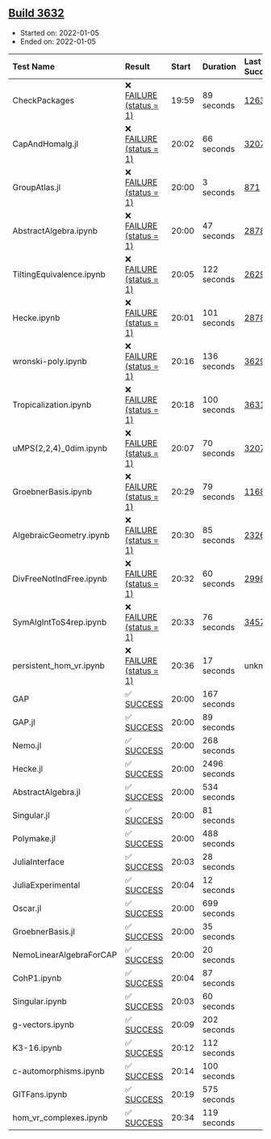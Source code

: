 ## [Build 3632](https://oscarci.mathematik.uni-kl.de/job/oscar-stable/3632/)

* Started on: 2022-01-05
* Ended on: 2022-01-05

| Test Name    | Result | Start | Duration | Last Success | First Failure |
|:-------------|:-------|:------|:---------|:-------------|:--------------|
| CheckPackages | ❌ [FAILURE (status = 1)](https://oscarci.mathematik.uni-kl.de/job/oscar-stable/3632/artifact/logs/build-3632/CheckPackages.log) | 19:59 | 89 seconds | [1263](https://oscarci.mathematik.uni-kl.de/job/oscar-stable/1263/) | [1264](https://oscarci.mathematik.uni-kl.de/job/oscar-stable/1264/) |
| CapAndHomalg.jl | ❌ [FAILURE (status = 1)](https://oscarci.mathematik.uni-kl.de/job/oscar-stable/3632/artifact/logs/build-3632/CapAndHomalg.jl.log) | 20:02 | 66 seconds | [3207](https://oscarci.mathematik.uni-kl.de/job/oscar-stable/3207/) | [3208](https://oscarci.mathematik.uni-kl.de/job/oscar-stable/3208/) |
| GroupAtlas.jl | ❌ [FAILURE (status = 1)](https://oscarci.mathematik.uni-kl.de/job/oscar-stable/3632/artifact/logs/build-3632/GroupAtlas.jl.log) | 20:00 | 3 seconds | [871](https://oscarci.mathematik.uni-kl.de/job/oscar-stable/871/) | [872](https://oscarci.mathematik.uni-kl.de/job/oscar-stable/872/) |
| AbstractAlgebra.ipynb | ❌ [FAILURE (status = 1)](https://oscarci.mathematik.uni-kl.de/job/oscar-stable/3632/artifact/logs/build-3632/AbstractAlgebra.ipynb.log) | 20:00 | 47 seconds | [2878](https://oscarci.mathematik.uni-kl.de/job/oscar-stable/2878/) | [2879](https://oscarci.mathematik.uni-kl.de/job/oscar-stable/2879/) |
| TiltingEquivalence.ipynb | ❌ [FAILURE (status = 1)](https://oscarci.mathematik.uni-kl.de/job/oscar-stable/3632/artifact/logs/build-3632/TiltingEquivalence.ipynb.log) | 20:05 | 122 seconds | [2629](https://oscarci.mathematik.uni-kl.de/job/oscar-stable/2629/) | [2630](https://oscarci.mathematik.uni-kl.de/job/oscar-stable/2630/) |
| Hecke.ipynb | ❌ [FAILURE (status = 1)](https://oscarci.mathematik.uni-kl.de/job/oscar-stable/3632/artifact/logs/build-3632/Hecke.ipynb.log) | 20:01 | 101 seconds | [2878](https://oscarci.mathematik.uni-kl.de/job/oscar-stable/2878/) | [2879](https://oscarci.mathematik.uni-kl.de/job/oscar-stable/2879/) |
| wronski-poly.ipynb | ❌ [FAILURE (status = 1)](https://oscarci.mathematik.uni-kl.de/job/oscar-stable/3632/artifact/logs/build-3632/wronski-poly.ipynb.log) | 20:16 | 136 seconds | [3629](https://oscarci.mathematik.uni-kl.de/job/oscar-stable/3629/) | [3630](https://oscarci.mathematik.uni-kl.de/job/oscar-stable/3630/) |
| Tropicalization.ipynb | ❌ [FAILURE (status = 1)](https://oscarci.mathematik.uni-kl.de/job/oscar-stable/3632/artifact/logs/build-3632/Tropicalization.ipynb.log) | 20:18 | 100 seconds | [3631](https://oscarci.mathematik.uni-kl.de/job/oscar-stable/3631/) | [3632](https://oscarci.mathematik.uni-kl.de/job/oscar-stable/3632/) |
| uMPS(2,2,4)_0dim.ipynb | ❌ [FAILURE (status = 1)](https://oscarci.mathematik.uni-kl.de/job/oscar-stable/3632/artifact/logs/build-3632/uMPS-2-2-4-_0dim.ipynb.log) | 20:07 | 70 seconds | [3207](https://oscarci.mathematik.uni-kl.de/job/oscar-stable/3207/) | [3208](https://oscarci.mathematik.uni-kl.de/job/oscar-stable/3208/) |
| GroebnerBasis.ipynb | ❌ [FAILURE (status = 1)](https://oscarci.mathematik.uni-kl.de/job/oscar-stable/3632/artifact/logs/build-3632/GroebnerBasis.ipynb.log) | 20:29 | 79 seconds | [1168](https://oscarci.mathematik.uni-kl.de/job/oscar-stable/1168/) | [1169](https://oscarci.mathematik.uni-kl.de/job/oscar-stable/1169/) |
| AlgebraicGeometry.ipynb | ❌ [FAILURE (status = 1)](https://oscarci.mathematik.uni-kl.de/job/oscar-stable/3632/artifact/logs/build-3632/AlgebraicGeometry.ipynb.log) | 20:30 | 85 seconds | [2326](https://oscarci.mathematik.uni-kl.de/job/oscar-stable/2326/) | [2327](https://oscarci.mathematik.uni-kl.de/job/oscar-stable/2327/) |
| DivFreeNotIndFree.ipynb | ❌ [FAILURE (status = 1)](https://oscarci.mathematik.uni-kl.de/job/oscar-stable/3632/artifact/logs/build-3632/DivFreeNotIndFree.ipynb.log) | 20:32 | 60 seconds | [2998](https://oscarci.mathematik.uni-kl.de/job/oscar-stable/2998/) | [2999](https://oscarci.mathematik.uni-kl.de/job/oscar-stable/2999/) |
| SymAlgIntToS4rep.ipynb | ❌ [FAILURE (status = 1)](https://oscarci.mathematik.uni-kl.de/job/oscar-stable/3632/artifact/logs/build-3632/SymAlgIntToS4rep.ipynb.log) | 20:33 | 76 seconds | [3457](https://oscarci.mathematik.uni-kl.de/job/oscar-stable/3457/) | [3458](https://oscarci.mathematik.uni-kl.de/job/oscar-stable/3458/) |
| persistent_hom_vr.ipynb | ❌ [FAILURE (status = 1)](https://oscarci.mathematik.uni-kl.de/job/oscar-stable/3632/artifact/logs/build-3632/persistent_hom_vr.ipynb.log) | 20:36 | 17 seconds | unknown | unknown |
| GAP | ✅ [SUCCESS](https://oscarci.mathematik.uni-kl.de/job/oscar-stable/3632/artifact/logs/build-3632/GAP.log) | 20:00 | 167 seconds |  |  |
| GAP.jl | ✅ [SUCCESS](https://oscarci.mathematik.uni-kl.de/job/oscar-stable/3632/artifact/logs/build-3632/GAP.jl.log) | 20:00 | 89 seconds |  |  |
| Nemo.jl | ✅ [SUCCESS](https://oscarci.mathematik.uni-kl.de/job/oscar-stable/3632/artifact/logs/build-3632/Nemo.jl.log) | 20:00 | 268 seconds |  |  |
| Hecke.jl | ✅ [SUCCESS](https://oscarci.mathematik.uni-kl.de/job/oscar-stable/3632/artifact/logs/build-3632/Hecke.jl.log) | 20:00 | 2496 seconds |  |  |
| AbstractAlgebra.jl | ✅ [SUCCESS](https://oscarci.mathematik.uni-kl.de/job/oscar-stable/3632/artifact/logs/build-3632/AbstractAlgebra.jl.log) | 20:00 | 534 seconds |  |  |
| Singular.jl | ✅ [SUCCESS](https://oscarci.mathematik.uni-kl.de/job/oscar-stable/3632/artifact/logs/build-3632/Singular.jl.log) | 20:00 | 81 seconds |  |  |
| Polymake.jl | ✅ [SUCCESS](https://oscarci.mathematik.uni-kl.de/job/oscar-stable/3632/artifact/logs/build-3632/Polymake.jl.log) | 20:00 | 488 seconds |  |  |
| JuliaInterface | ✅ [SUCCESS](https://oscarci.mathematik.uni-kl.de/job/oscar-stable/3632/artifact/logs/build-3632/JuliaInterface.log) | 20:03 | 28 seconds |  |  |
| JuliaExperimental | ✅ [SUCCESS](https://oscarci.mathematik.uni-kl.de/job/oscar-stable/3632/artifact/logs/build-3632/JuliaExperimental.log) | 20:04 | 12 seconds |  |  |
| Oscar.jl | ✅ [SUCCESS](https://oscarci.mathematik.uni-kl.de/job/oscar-stable/3632/artifact/logs/build-3632/Oscar.jl.log) | 20:00 | 699 seconds |  |  |
| GroebnerBasis.jl | ✅ [SUCCESS](https://oscarci.mathematik.uni-kl.de/job/oscar-stable/3632/artifact/logs/build-3632/GroebnerBasis.jl.log) | 20:00 | 35 seconds |  |  |
| NemoLinearAlgebraForCAP | ✅ [SUCCESS](https://oscarci.mathematik.uni-kl.de/job/oscar-stable/3632/artifact/logs/build-3632/NemoLinearAlgebraForCAP.log) | 20:00 | 20 seconds |  |  |
| CohP1.ipynb | ✅ [SUCCESS](https://oscarci.mathematik.uni-kl.de/job/oscar-stable/3632/artifact/logs/build-3632/CohP1.ipynb.log) | 20:04 | 87 seconds |  |  |
| Singular.ipynb | ✅ [SUCCESS](https://oscarci.mathematik.uni-kl.de/job/oscar-stable/3632/artifact/logs/build-3632/Singular.ipynb.log) | 20:03 | 60 seconds |  |  |
| g-vectors.ipynb | ✅ [SUCCESS](https://oscarci.mathematik.uni-kl.de/job/oscar-stable/3632/artifact/logs/build-3632/g-vectors.ipynb.log) | 20:09 | 202 seconds |  |  |
| K3-16.ipynb | ✅ [SUCCESS](https://oscarci.mathematik.uni-kl.de/job/oscar-stable/3632/artifact/logs/build-3632/K3-16.ipynb.log) | 20:12 | 112 seconds |  |  |
| c-automorphisms.ipynb | ✅ [SUCCESS](https://oscarci.mathematik.uni-kl.de/job/oscar-stable/3632/artifact/logs/build-3632/c-automorphisms.ipynb.log) | 20:14 | 100 seconds |  |  |
| GITFans.ipynb | ✅ [SUCCESS](https://oscarci.mathematik.uni-kl.de/job/oscar-stable/3632/artifact/logs/build-3632/GITFans.ipynb.log) | 20:19 | 575 seconds |  |  |
| hom_vr_complexes.ipynb | ✅ [SUCCESS](https://oscarci.mathematik.uni-kl.de/job/oscar-stable/3632/artifact/logs/build-3632/hom_vr_complexes.ipynb.log) | 20:34 | 119 seconds |  |  |
